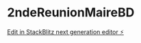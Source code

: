 # 2ndeReunionMaireBD

[Edit in StackBlitz next generation editor ⚡️](https://stackblitz.com/~/github.com/MrVINCENTtechno/2ndeReunionMaireBD)